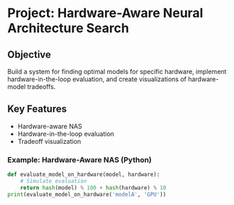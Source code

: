 # Project: Hardware-Aware Neural Architecture Search

## Objective
Build a system for finding optimal models for specific hardware, implement hardware-in-the-loop evaluation, and create visualizations of hardware-model tradeoffs.

## Key Features
- Hardware-aware NAS
- Hardware-in-the-loop evaluation
- Tradeoff visualization

### Example: Hardware-Aware NAS (Python)
```python
def evaluate_model_on_hardware(model, hardware):
    # Simulate evaluation
    return hash(model) % 100 + hash(hardware) % 10
print(evaluate_model_on_hardware('modelA', 'GPU'))
```
